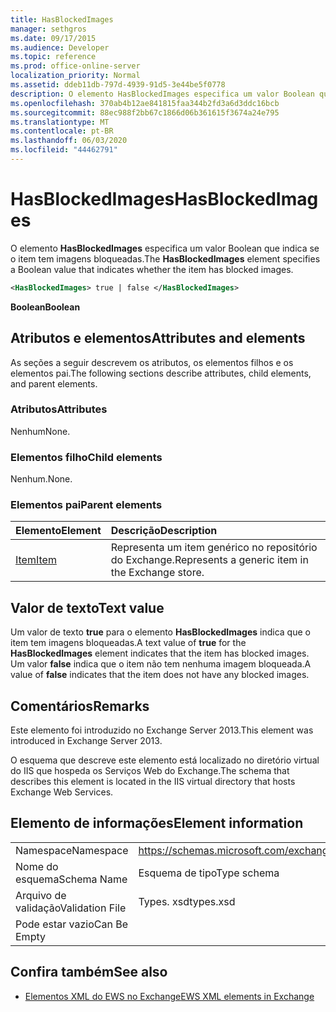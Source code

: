 ```yaml
---
title: HasBlockedImages
manager: sethgros
ms.date: 09/17/2015
ms.audience: Developer
ms.topic: reference
ms.prod: office-online-server
localization_priority: Normal
ms.assetid: ddeb11db-797d-4939-91d5-3e44be5f0778
description: O elemento HasBlockedImages especifica um valor Boolean que indica se o item tem imagens bloqueadas.
ms.openlocfilehash: 370ab4b12ae841815faa344b2fd3a6d3ddc16bcb
ms.sourcegitcommit: 88ec988f2bb67c1866d06b361615f3674a24e795
ms.translationtype: MT
ms.contentlocale: pt-BR
ms.lasthandoff: 06/03/2020
ms.locfileid: "44462791"
---
```

# <a name="hasblockedimages"></a><span data-ttu-id="d1384-103">HasBlockedImages</span><span class="sxs-lookup"><span data-stu-id="d1384-103">HasBlockedImages</span></span>

<span data-ttu-id="d1384-104">O elemento **HasBlockedImages** especifica um valor Boolean que indica se o item tem imagens bloqueadas.</span><span class="sxs-lookup"><span data-stu-id="d1384-104">The **HasBlockedImages** element specifies a Boolean value that indicates whether the item has blocked images.</span></span> 
  
```XML
<HasBlockedImages> true | false </HasBlockedImages>
```

 <span data-ttu-id="d1384-105">**Boolean**</span><span class="sxs-lookup"><span data-stu-id="d1384-105">**Boolean**</span></span>
## <a name="attributes-and-elements"></a><span data-ttu-id="d1384-106">Atributos e elementos</span><span class="sxs-lookup"><span data-stu-id="d1384-106">Attributes and elements</span></span>

<span data-ttu-id="d1384-107">As seções a seguir descrevem os atributos, os elementos filhos e os elementos pai.</span><span class="sxs-lookup"><span data-stu-id="d1384-107">The following sections describe attributes, child elements, and parent elements.</span></span>
  
### <a name="attributes"></a><span data-ttu-id="d1384-108">Atributos</span><span class="sxs-lookup"><span data-stu-id="d1384-108">Attributes</span></span>

<span data-ttu-id="d1384-109">Nenhum</span><span class="sxs-lookup"><span data-stu-id="d1384-109">None.</span></span>
  
### <a name="child-elements"></a><span data-ttu-id="d1384-110">Elementos filho</span><span class="sxs-lookup"><span data-stu-id="d1384-110">Child elements</span></span>

<span data-ttu-id="d1384-111">Nenhum.</span><span class="sxs-lookup"><span data-stu-id="d1384-111">None.</span></span>
  
### <a name="parent-elements"></a><span data-ttu-id="d1384-112">Elementos pai</span><span class="sxs-lookup"><span data-stu-id="d1384-112">Parent elements</span></span>

|<span data-ttu-id="d1384-113">**Elemento**</span><span class="sxs-lookup"><span data-stu-id="d1384-113">**Element**</span></span>|<span data-ttu-id="d1384-114">**Descrição**</span><span class="sxs-lookup"><span data-stu-id="d1384-114">**Description**</span></span>|
|:-----|:-----|
|[<span data-ttu-id="d1384-115">Item</span><span class="sxs-lookup"><span data-stu-id="d1384-115">Item</span></span>](item.md) <br/> |<span data-ttu-id="d1384-116">Representa um item genérico no repositório do Exchange.</span><span class="sxs-lookup"><span data-stu-id="d1384-116">Represents a generic item in the Exchange store.</span></span>  <br/> |
   
## <a name="text-value"></a><span data-ttu-id="d1384-117">Valor de texto</span><span class="sxs-lookup"><span data-stu-id="d1384-117">Text value</span></span>

<span data-ttu-id="d1384-118">Um valor de texto **true** para o elemento **HasBlockedImages** indica que o item tem imagens bloqueadas.</span><span class="sxs-lookup"><span data-stu-id="d1384-118">A text value of **true** for the **HasBlockedImages** element indicates that the item has blocked images.</span></span> <span data-ttu-id="d1384-119">Um valor **false** indica que o item não tem nenhuma imagem bloqueada.</span><span class="sxs-lookup"><span data-stu-id="d1384-119">A value of **false** indicates that the item does not have any blocked images.</span></span> 
  
## <a name="remarks"></a><span data-ttu-id="d1384-120">Comentários</span><span class="sxs-lookup"><span data-stu-id="d1384-120">Remarks</span></span>

<span data-ttu-id="d1384-121">Este elemento foi introduzido no Exchange Server 2013.</span><span class="sxs-lookup"><span data-stu-id="d1384-121">This element was introduced in Exchange Server 2013.</span></span>
  
<span data-ttu-id="d1384-122">O esquema que descreve este elemento está localizado no diretório virtual do IIS que hospeda os Serviços Web do Exchange.</span><span class="sxs-lookup"><span data-stu-id="d1384-122">The schema that describes this element is located in the IIS virtual directory that hosts Exchange Web Services.</span></span>
  
## <a name="element-information"></a><span data-ttu-id="d1384-123">Elemento de informações</span><span class="sxs-lookup"><span data-stu-id="d1384-123">Element information</span></span>

|||
|:-----|:-----|
|<span data-ttu-id="d1384-124">Namespace</span><span class="sxs-lookup"><span data-stu-id="d1384-124">Namespace</span></span>  <br/> |https://schemas.microsoft.com/exchange/services/2006/types  <br/> |
|<span data-ttu-id="d1384-125">Nome do esquema</span><span class="sxs-lookup"><span data-stu-id="d1384-125">Schema Name</span></span>  <br/> |<span data-ttu-id="d1384-126">Esquema de tipo</span><span class="sxs-lookup"><span data-stu-id="d1384-126">Type schema</span></span>  <br/> |
|<span data-ttu-id="d1384-127">Arquivo de validação</span><span class="sxs-lookup"><span data-stu-id="d1384-127">Validation File</span></span>  <br/> |<span data-ttu-id="d1384-128">Types. xsd</span><span class="sxs-lookup"><span data-stu-id="d1384-128">types.xsd</span></span>  <br/> |
|<span data-ttu-id="d1384-129">Pode estar vazio</span><span class="sxs-lookup"><span data-stu-id="d1384-129">Can Be Empty</span></span>  <br/> ||
   
## <a name="see-also"></a><span data-ttu-id="d1384-130">Confira também</span><span class="sxs-lookup"><span data-stu-id="d1384-130">See also</span></span>



- [<span data-ttu-id="d1384-131">Elementos XML do EWS no Exchange</span><span class="sxs-lookup"><span data-stu-id="d1384-131">EWS XML elements in Exchange</span></span>](ews-xml-elements-in-exchange.md)


